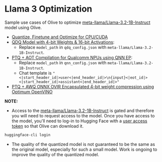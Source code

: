 # Llama 3 Optimization

Sample use cases of Olive to optimize [meta-llama/Llama-3.2-1B-Instruct](https://huggingface.co/meta-llama/Llama-3.2-1B-Instruct) model using Olive.

- [Quantize, Finetune and Optimize for CPU/CUDA](../getting_started/olive-awq-ft-llama.ipynb)
- [QDQ Model with 4-bit Weights & 16-bit Activations](../phi3_5/README.md):
  - Replace `model_path` in `qdq_config.json` with `meta-llama/Llama-3.2-1B-Instruct`.
- [PTQ + AOT Compilation for Qualcomm NPUs using QNN EP](../phi3_5/README.md):
  - Replace `model_path` in `qnn_config.json` with `meta-llama/Llama-3.2-1B-Instruct`.
  - Chat template is `"<|start_header_id|>user<|end_header_id|>\n{input}<|eot_id|><|start_header_id|>assistant<|end_header_id|>"`
- [PTQ + AWQ ONNX OVIR Encapsulated 4-bit weight compression using Optimum OpenVINO](./openvino/)

**NOTE:**

- Access to the [meta-llama/Llama-3.2-1B-Instruct](https://huggingface.co/meta-llama/Llama-3.2-1B-Instruct) is gated and therefore you will need to request access to the model. Once you have access to the model, you'll need to log-in to Hugging Face with a [user access token](https://huggingface.co/docs/hub/security-tokens) so that Olive can download it.

```bash
huggingface-cli login
```

- The quality of the quantized model is not guaranteed to be the same as the original model, especially for such a small model. Work is ongoing to improve the quality of the quantized model.
